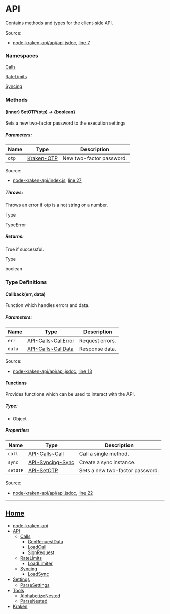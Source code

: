 # API

Contains methods and types for the client-side API.

Source:

*   [node-kraken-api/api/api.jsdoc](https://github.com/jpcx/node-kraken-api/blob/0.1.2/api/api.jsdoc), [line 7](https://github.com/jpcx/node-kraken-api/blob/0.1.2/api/api.jsdoc#L7)

### Namespaces

[Calls](https://github.com/jpcx/node-kraken-api/blob/0.1.2/docs/namespaces/API/Calls.md)

[RateLimits](https://github.com/jpcx/node-kraken-api/blob/0.1.2/docs/namespaces/API/RateLimits.md)

[Syncing](https://github.com/jpcx/node-kraken-api/blob/0.1.2/docs/namespaces/API/Syncing.md)

### Methods

<a name="~SetOTP"></a>
#### (inner) SetOTP(otp) → \{boolean}

Sets a new two-factor password to the execution settings

##### Parameters:

| Name | Type | Description |
| --- | --- | --- |
| `otp` | [Kraken~OTP](https://github.com/jpcx/node-kraken-api/blob/0.1.2/docs/namespaces/Kraken.md#~OTP) | New two-factor password. |


Source:

*   [node-kraken-api/index.js](https://github.com/jpcx/node-kraken-api/blob/0.1.2/index.js), [line 27](https://github.com/jpcx/node-kraken-api/blob/0.1.2/index.js#L27)

##### Throws:

Throws an error if otp is a not string or a number.

Type

TypeError

##### Returns:

True if successful.

Type

boolean

### Type Definitions

<a name="~Callback"></a>
#### Callback(err, data)

Function which handles errors and data.

##### Parameters:

| Name | Type | Description |
| --- | --- | --- |
| `err` | [API\~Calls~CallError](https://github.com/jpcx/node-kraken-api/blob/0.1.2/docs/namespaces/API/Calls.md#~CallError) | Request errors. |
| `data` | [API\~Calls~CallData](https://github.com/jpcx/node-kraken-api/blob/0.1.2/docs/namespaces/API/Calls.md#~CallData) | Response data. |


Source:

*   [node-kraken-api/api/api.jsdoc](https://github.com/jpcx/node-kraken-api/blob/0.1.2/api/api.jsdoc), [line 13](https://github.com/jpcx/node-kraken-api/blob/0.1.2/api/api.jsdoc#L13)

<a name="~Functions"></a>
#### Functions

Provides functions which can be used to interact with the API.

##### Type:

*   Object

##### Properties:

| Name | Type | Description |
| --- | --- | --- |
| `call` | [API\~Calls~Call](https://github.com/jpcx/node-kraken-api/blob/0.1.2/docs/namespaces/API/Calls.md#~Call) | Call a single method. |
| `sync` | [API\~Syncing~Sync](https://github.com/jpcx/node-kraken-api/blob/0.1.2/docs/namespaces/API/Syncing.md#~Sync) | Create a sync instance. |
| `setOTP` | [API~SetOTP](https://github.com/jpcx/node-kraken-api/blob/0.1.2/docs/namespaces/API.md#~SetOTP) | Sets a new two-factor password. |


Source:

*   [node-kraken-api/api/api.jsdoc](https://github.com/jpcx/node-kraken-api/blob/0.1.2/api/api.jsdoc), [line 22](https://github.com/jpcx/node-kraken-api/blob/0.1.2/api/api.jsdoc#L22)

<hr>

## [Home](https://github.com/jpcx/node-kraken-api/blob/0.1.2/README.md)
  + [node-kraken-api](https://github.com/jpcx/node-kraken-api/blob/0.1.2/docs/modules/node-kraken-api.md)
  + [API](https://github.com/jpcx/node-kraken-api/blob/0.1.2/docs/namespaces/API.md)
    + [Calls](https://github.com/jpcx/node-kraken-api/blob/0.1.2/docs/namespaces/API/Calls.md)
      + [GenRequestData](https://github.com/jpcx/node-kraken-api/blob/0.1.2/docs/modules/API/Calls/GenRequestData.md)
      + [LoadCall](https://github.com/jpcx/node-kraken-api/blob/0.1.2/docs/modules/API/Calls/LoadCall.md)
      + [SignRequest](https://github.com/jpcx/node-kraken-api/blob/0.1.2/docs/modules/API/Calls/SignRequest.md)
    + [RateLimits](https://github.com/jpcx/node-kraken-api/blob/0.1.2/docs/namespaces/API/RateLimits.md)
      + [LoadLimiter](https://github.com/jpcx/node-kraken-api/blob/0.1.2/docs/modules/API/RateLimits/LoadLimiter.md)
    + [Syncing](https://github.com/jpcx/node-kraken-api/blob/0.1.2/docs/namespaces/API/Syncing.md)
      + [LoadSync](https://github.com/jpcx/node-kraken-api/blob/0.1.2/docs/modules/API/Syncing/LoadSync.md)
  + [Settings](https://github.com/jpcx/node-kraken-api/blob/0.1.2/docs/namespaces/Settings.md)
    + [ParseSettings](https://github.com/jpcx/node-kraken-api/blob/0.1.2/docs/modules/Settings/ParseSettings.md)
  + [Tools](https://github.com/jpcx/node-kraken-api/blob/0.1.2/docs/namespaces/Tools.md)
    + [AlphabetizeNested](https://github.com/jpcx/node-kraken-api/blob/0.1.2/docs/modules/Tools/AlphabetizeNested.md)
    + [ParseNested](https://github.com/jpcx/node-kraken-api/blob/0.1.2/docs/modules/Tools/ParseNested.md)
  + [Kraken](https://github.com/jpcx/node-kraken-api/blob/0.1.2/docs/namespaces/Kraken.md)